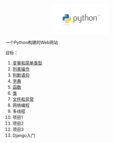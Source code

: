 <p align="center">
  <a href="https://book.douban.com/subject/26829016/">
    <img height="100" src="./res/img/python-logo.png?sanitize=true">
  </a>
</p>

一个Python构建的Web网站

目标：

1. [变量和简单类型](https://github.com/tangming579/python-web/blob/master/note/1-%E5%8F%98%E9%87%8F%E5%92%8C%E7%AE%80%E5%8D%95%E7%B1%BB%E5%9E%8B.md)
2. [列表操作](https://github.com/tangming579/python-web/blob/master/note/2-%E5%88%97%E8%A1%A8%E6%93%8D%E4%BD%9C.md)
3. [判断语句](https://github.com/tangming579/python-web/blob/master/note/3-%E5%88%A4%E6%96%AD%E8%AF%AD%E5%8F%A5.md)
4. [字典](https://github.com/tangming579/python-web/blob/master/note/4-%E5%AD%97%E5%85%B8.md)
5. [函数](https://github.com/tangming579/python-web/blob/master/note/5-%E5%87%BD%E6%95%B0.md)
6. [类](https://github.com/tangming579/python-web/blob/master/note/6-%E7%B1%BB.md)
7. [文件和异常](https://github.com/tangming579/python-web/blob/master/note/7-%E6%96%87%E4%BB%B6%E5%92%8C%E5%BC%82%E5%B8%B8.md)
8. 网络编程
9. 多线程
10. 项目1
11. 项目2
12. 项目3
13. Django入门